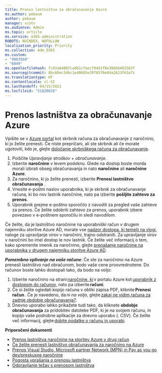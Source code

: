 ```yaml
---
title: Prenos lastništva za obračunavanje Azure
ms.author: pebaum
author: pebaum
manager: scotv
ms.audience: Admin
ms.topic: article
ms.service: o365-administration
ROBOTS: NOINDEX, NOFOLLOW
localization_priority: Priority
ms.collection: Adm_O365
ms.custom:
- "9003560"
- "6849"
ms.openlocfilehash: fc02a64807cad61cfeecf04d1f8e38666402583f
ms.sourcegitcommit: 8bc60ec34bc1e40685e3976576e04a2623f63a7c
ms.translationtype: HT
ms.contentlocale: sl-SI
ms.lasthandoff: 04/15/2021
ms.locfileid: "51820626"
---
```

# <a name="transfer-azure-billing-ownership"></a>Prenos lastništva za obračunavanje Azure

Vpišite se v [Azure portal](https://portal.azure.com/) kot skrbnik računa za obračunavanje z naročnino, ki jo želite prenesti. Če niste prepričani, ali ste skrbnik ali če morate ugotoviti, kdo je, glejte [določanje skrbniškega računa za obračunavanje](https://docs.microsoft.com/azure/cost-management-billing/understand/subscription-transfer#whoisaa).

1. Poiščite _Upravljanje stroškov + obračunavanje_.
1. Izberite **naročnine** v levem podoknu. Glede na dostop boste morda morali izbrati obseg obračunavanja in nato **naročnine** ali **naročnine Azure**.
1. Za naročnino, ki jo želite prenesti, izberite **Prenesi lastništvo obračunavanja** .
1. Vnesite e-poštni naslov uporabnika, ki je skrbnik za obračunavanje računa, ki bo nov lastnik naročnine, nato pa izberite **pošljite zahtevo za prenos**.
1. Uporabnik prejme e-poštno sporočilo z navodili za pregled vaše zahteve za prenos. Če želite odobriti zahtevo za prenos, uporabnik izbere povezavo v e-poštnem sporočilu in sledi navodilom.

Če želite, da je lastništvo naročnine na uporabniški račun v drugem najemniku storitve Azure AD, morate vse [nadzor dostopa, ki temelji na vlogi,](https://docs.microsoft.com/azure/role-based-access-control/overview?WT.mc_id=Portal-Microsoft_Azure_Support) naloge za upravljanje virov v naročnini, trajno odstraniti. Za upravljanje virov v naročnini bo imel dostop le nov lastnik. Če želite več informacij o tem, kako spremenite imenik za naročnino, glejte [prenašanje naročnine na uporabnika v drugem najemniku storitve Azure AD](https://docs.microsoft.com/azure/active-directory/managed-identities-azure-resources/known-issues?WT.mc_id=Portal-Microsoft_Azure_Support).

_**Pomembno vplivanje na vaše račune**_: Če ste za naročnino na Azure prenesli lastništvo nad obračunom, bodo vaše cene proovrednotene. Do računov boste lahko dostopali tako, da bodo na voljo:  

1. Izberite naročnino na strani [naročnine, ki](https://portal.azure.com/#blade/Microsoft_Azure_Billing/SubscriptionsBlade) v portalu Azure kot [uporabnik z dostopom do računov](https://docs.microsoft.com/azure/cost-management-billing/manage/manage-billing-access?WT.mc_id=Portal-Microsoft_Azure_Support), nato pa izberite **računi**.
1. Če si želite ogledati kopijo računa v obliki zapisa PDF, kliknite **Prenesi račun** . Če je navedeno, da _ni na voljo_, glejte [zakaj ne vidim računa za zadnje obdobje obračunavanja?](https://docs.microsoft.com/azure/cost-management-billing/manage/download-azure-invoice-daily-usage-date?WT.mc_id=Portal-Microsoft_Azure_Support#noinvoice).
1. Dnevno uporabo lahko prikažete tudi tako, da kliknete **obdobje obračunavanja** za pridobitev datoteke PDF, ki je na svojem računu, in kopijo vaše podrobne aplikacije za dnevno uporabo (. CSV). Če želite več informacij, glejte [dobite podatke o računu in uporabi](https://docs.microsoft.com/azure/cost-management-billing/manage/download-azure-invoice-daily-usage-date?WT.mc_id=Portal-Microsoft_Azure_Support).

**Priporočeni dokumenti**

- [Prenos lastništva naročnine na storitev Azure v drug račun](https://docs.microsoft.com/azure/cost-management-billing/manage/billing-subscription-transfer)
- [Če želite prenesti lastništvo obračunavanja za naročnino na Azure](https://docs.microsoft.com//azure/cost-management-billing/understand/subscription-transfer)
- [Prenos Visual Studio, Microsoft partner Network (MPN) in Pay as you go dev/preskusne naročnine](https://docs.microsoft.com/azure/billing/billing-subscription-transfer?WT.mc_id=Portal-Microsoft_Azure_Support#transferring-visual-studio-microsoft-partner-network-mpn-and-pay-as-you-go-devtest-subscriptions)
- [Pogosta vprašanja o prenosu lastništva](https://docs.microsoft.com/azure/billing/billing-subscription-transfer?WT.mc_id=Portal-Microsoft_Azure_Support#frequently-asked-questions-faq-for-senders)
- [Odpravljanje težav s prenosom lastništva](https://docs.microsoft.com/azure/billing/billing-subscription-transfer?WT.mc_id=Portal-Microsoft_Azure_Support#troubleshooting)
